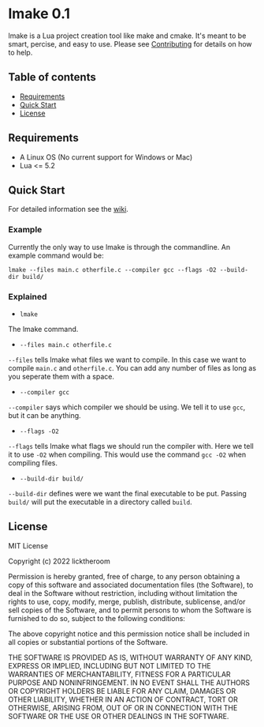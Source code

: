 # lmake 0.1

lmake is a Lua project creation tool like make and cmake. It's meant to be smart, percise, and easy to use. Please see [Contributing](./CONTRIBUTING.md) for details on how to help.

## Table of contents

- [Requirements](#requirements)
- [Quick Start](#quick-start)
- [License](#license)

## Requirements

- A Linux OS (No current support for Windows or Mac)
- Lua <= 5.2

## Quick Start

For detailed information see the [wiki](https://github.com/licktheroom/lmake/wiki).
### Example
Currently the only way to use lmake is through the commandline. An example command would be:

```lmake --files main.c otherfile.c --compiler gcc --flags -O2 --build-dir build/```
### Explained

 * ```lmake```

The lmake command.
 * ```--files main.c otherfile.c```

```--files``` tells lmake what files we want to compile. In this case we want to compile ```main.c``` and ```otherfile.c```. You can add any number of files as long as you seperate them with a space.
 * ```--compiler gcc```
 
 ```--compiler``` says which compiler we should be using. We tell it to use ```gcc```, but it can be anything.
 * ```--flags -O2```

```--flags``` tells lmake what flags we should run the compiler with. Here we tell it to use ```-O2``` when compiling. This would use the command ```gcc -O2``` when compiling files.
 * ```--build-dir build/```
 
 ```--build-dir``` defines were we want the final executable to be put. Passing ```build/``` will put the executable in a directory called ```build```.



## License

MIT License

Copyright (c) 2022 licktheroom

Permission is hereby granted, free of charge, to any person obtaining a copy
of this software and associated documentation files (the Software), to deal
in the Software without restriction, including without limitation the rights
to use, copy, modify, merge, publish, distribute, sublicense, and/or sell
copies of the Software, and to permit persons to whom the Software is
furnished to do so, subject to the following conditions:

The above copyright notice and this permission notice shall be included in all
copies or substantial portions of the Software.

THE SOFTWARE IS PROVIDED AS IS, WITHOUT WARRANTY OF ANY KIND, EXPRESS OR
IMPLIED, INCLUDING BUT NOT LIMITED TO THE WARRANTIES OF MERCHANTABILITY,
FITNESS FOR A PARTICULAR PURPOSE AND NONINFRINGEMENT. IN NO EVENT SHALL THE
AUTHORS OR COPYRIGHT HOLDERS BE LIABLE FOR ANY CLAIM, DAMAGES OR OTHER
LIABILITY, WHETHER IN AN ACTION OF CONTRACT, TORT OR OTHERWISE, ARISING FROM,
OUT OF OR IN CONNECTION WITH THE SOFTWARE OR THE USE OR OTHER DEALINGS IN THE
SOFTWARE.
